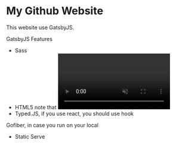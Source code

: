 # My Github Website
This website use GatsbyJS.

GatsbyJS Features
- Sass
- HTML5 note that <video autoPlay={true} loop muted>
- Typed.JS, if you use react, you should use hook

Gofiber, in case you run on your local
- Static Serve
